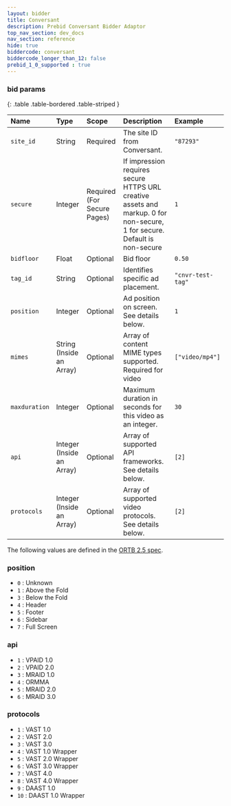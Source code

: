 ```yaml
---
layout: bidder
title: Conversant
description: Prebid Conversant Bidder Adaptor 
top_nav_section: dev_docs
nav_section: reference
hide: true
biddercode: conversant
biddercode_longer_than_12: false
prebid_1_0_supported : true
---
```




### bid params

{: .table .table-bordered .table-striped }

| Name | Type | Scope | Description | Example |
| :--- | :--- | :---- | :---------- | :------ |
| `site_id` | String | Required | The site ID from Conversant. | `"87293"` |
| `secure` | Integer | Required (For Secure Pages) | If impression requires secure HTTPS URL creative assets and markup. 0 for non-secure, 1 for secure. Default is non-secure | `1` |
| `bidfloor` | Float | Optional | Bid floor | `0.50` |
| `tag_id` | String | Optional | Identifies specific ad placement. | `"cnvr-test-tag"` |
| `position` | Integer | Optional | Ad position on screen. See details below. | `1` |
| `mimes` | String (Inside an Array) | Optional | Array of content MIME types supported. Required for video| `["video/mp4"]`|
| `maxduration` | Integer | Optional | Maximum duration in seconds for this video as an integer. | `30` |
| `api` | Integer (Inside an Array) | Optional | Array of supported API frameworks. See details below. | `[2]` |
| `protocols` | Integer (Inside an Array) | Optional | Array of supported video protocols. See details below. | `[2]` |


The following values are defined in the [ORTB 2.5 spec](https://www.iab.com/wp-content/uploads/2016/03/OpenRTB-API-Specification-Version-2-5-FINAL.pdf).

### position

+ `0` : Unknown 
+ `1` : Above the Fold
+ `3` : Below the Fold
+ `4` : Header
+ `5` : Footer
+ `6` : Sidebar
+ `7` : Full Screen

### api

+ `1` : VPAID 1.0
+ `2` : VPAID 2.0
+ `3` : MRAID 1.0
+ `4` : ORMMA
+ `5` : MRAID 2.0
+ `6` : MRAID 3.0

### protocols
+ `1` : VAST 1.0
+ `2` : VAST 2.0
+ `3` : VAST 3.0
+ `4` : VAST 1.0 Wrapper
+ `5` : VAST 2.0 Wrapper
+ `6` : VAST 3.0 Wrapper
+ `7` : VAST 4.0
+ `8` : VAST 4.0 Wrapper
+ `9` : DAAST 1.0
+ `10` : DAAST 1.0 Wrapper
